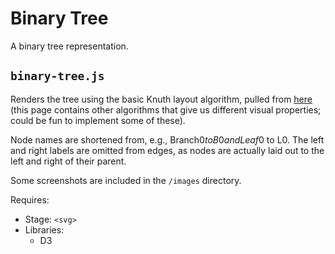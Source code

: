# Binary Tree

A binary tree representation.

## `binary-tree.js`

Renders the tree using the basic Knuth layout algorithm, pulled from 
[here](http://llimllib.github.io/pymag-trees/) (this page contains
other algorithms that give us different visual properties; could be 
fun to implement some of these).

Node names are shortened from, e.g., Branch$0 to B0 and Leaf$0 to L0.
The left and right labels are omitted from edges, as nodes are actually
laid out to the left and right of their parent.

Some screenshots are included in the `/images` directory.

Requires:
* Stage: `<svg>`
* Libraries:
  * D3